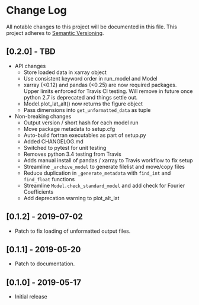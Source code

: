 # Change Log
All notable changes to this project will be documented in this file.
This project adheres to [Semantic Versioning](http://semver.org/).

## [0.2.0] - TBD
- API changes
  - Store loaded data in xarray object
  - Use consistent keyword order in run_model and Model
  - xarray (<0.12) and pandas (<0.25) are now required packages.  Upper limits enforced for Travis CI testing.  Will remove in future once python 2.7 is deprecated and things settle out.
  - Model.plot_lat_alt() now returns the figure object
  - Pass dimensions into `get_unformatted_data` as tuple
- Non-breaking changes
  - Output version / short hash for each model run
  - Move package metadata to setup.cfg
  - Auto-build fortran executables as part of setup.py
  - Added CHANGELOG.md
  - Switched to pytest for unit testing
  - Removes python 3.4 testing from Travis
  - Adds manual install of pandas / xarray to Travis workflow to fix setup
  - Streamline `_archive_model` to generate filelist and move/copy files
  - Reduce duplication in `_generate_metadata` with `find_int` and `find_float` functions
  - Streamline `Model.check_standard_model` and add check for Fourier Coefficients
  - Add deprecation warning to plot_alt_lat

## [0.1.2] - 2019-07-02
- Patch to fix loading of unformatted output files.

## [0.1.1] - 2019-05-20
- Patch to documentation.

## [0.1.0] - 2019-05-17
- Initial release
